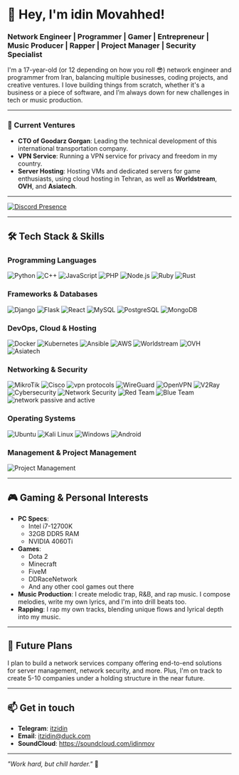 # 👋 Hey, I'm idin Movahhed!

### Network Engineer | Programmer | Gamer | Entrepreneur | Music Producer | Rapper | Project Manager | Security Specialist

I'm a 17-year-old (or 12 depending on how you roll 😎) network engineer and programmer from Iran, balancing multiple businesses, coding projects, and creative ventures. I love building things from scratch, whether it's a business or a piece of software, and I’m always down for new challenges in tech or music production.

---

### 💼 Current Ventures
- **CTO of Goodarz Gorgan**: Leading the technical development of this international transportation company.
- **VPN Service**: Running a VPN service for privacy and freedom in my country.
- **Server Hosting**: Hosting VMs and dedicated servers for game enthusiasts, using cloud hosting in Tehran, as well as **Worldstream**, **OVH**, and **Asiatech**.

---

[![Discord Presence](https://lanyard.cnrad.dev/api/932027654234849330)](https://discord.com/users/932027654234849330)

---

## 🛠 Tech Stack & Skills

### Programming Languages
<p>
  <img src="https://img.shields.io/badge/Python-3776AB?style=for-the-badge&logo=python&logoColor=white" alt="Python">
  <img src="https://img.shields.io/badge/C%2B%2B-00599C?style=for-the-badge&logo=c%2B%2B&logoColor=white" alt="C++">
  <img src="https://img.shields.io/badge/JavaScript-F7DF1E?style=for-the-badge&logo=javascript&logoColor=black" alt="JavaScript">
  <img src="https://img.shields.io/badge/PHP-777BB4?style=for-the-badge&logo=php&logoColor=white" alt="PHP">
  <img src="https://img.shields.io/badge/Node.js-339933?style=for-the-badge&logo=node.js&logoColor=white" alt="Node.js">
  <img src="https://img.shields.io/badge/Ruby-CC342D?style=for-the-badge&logo=ruby&logoColor=white" alt="Ruby">
  <img src="https://img.shields.io/badge/Rust-000000?style=for-the-badge&logo=rust&logoColor=white" alt="Rust">
</p>

### Frameworks & Databases
<p>
  <img src="https://img.shields.io/badge/Django-092E20?style=for-the-badge&logo=django&logoColor=white" alt="Django">
  <img src="https://img.shields.io/badge/Flask-000000?style=for-the-badge&logo=flask&logoColor=white" alt="Flask">
  <img src="https://img.shields.io/badge/React-61DAFB?style=for-the-badge&logo=react&logoColor=white" alt="React">
  <img src="https://img.shields.io/badge/MySQL-4479A1?style=for-the-badge&logo=mysql&logoColor=white" alt="MySQL">
  <img src="https://img.shields.io/badge/PostgreSQL-336791?style=for-the-badge&logo=postgresql&logoColor=white" alt="PostgreSQL">
  <img src="https://img.shields.io/badge/MongoDB-47A248?style=for-the-badge&logo=mongodb&logoColor=white" alt="MongoDB">
</p>

### DevOps, Cloud & Hosting
<p>
  <img src="https://img.shields.io/badge/Docker-2496ED?style=for-the-badge&logo=docker&logoColor=white" alt="Docker">
  <img src="https://img.shields.io/badge/Kubernetes-326CE5?style=for-the-badge&logo=kubernetes&logoColor=white" alt="Kubernetes">
  <img src="https://img.shields.io/badge/Ansible-EE0000?style=for-the-badge&logo=ansible&logoColor=white" alt="Ansible">
  <img src="https://img.shields.io/badge/AWS-232F3E?style=for-the-badge&logo=amazon-aws&logoColor=white" alt="AWS">
  <img src="https://img.shields.io/badge/Worldstream-232F3E?style=for-the-badge&logo=worldstream&logoColor=white" alt="Worldstream">
  <img src="https://img.shields.io/badge/OVH-123F6D?style=for-the-badge&logo=ovh&logoColor=white" alt="OVH">
  <img src="https://img.shields.io/badge/Asiatech-FF4500?style=for-the-badge&logo=asiatech&logoColor=white" alt="Asiatech">
</p>

### Networking & Security
<p>
  <img src="https://img.shields.io/badge/MikroTik-FF8000?style=for-the-badge&logo=mikrotik&logoColor=white" alt="MikroTik">
  <img src="https://img.shields.io/badge/Cisco-1BA0D7?style=for-the-badge&logo=cisco&logoColor=white" alt="Cisco">
  <img src="https://img.shields.io/badge/VPN%20Protocols-%23232323.svg?style=for-the-badge&logo=wireguard&logoColor=white" alt="vpn protocols">
  <img src="https://img.shields.io/badge/WireGuard-881177?style=for-the-badge&logo=wireguard&logoColor=white" alt="WireGuard">
  <img src="https://img.shields.io/badge/OpenVPN-FF6B00?style=for-the-badge&logo=openvpn&logoColor=white" alt="OpenVPN">
  <img src="https://img.shields.io/badge/V2Ray-EE0000?style=for-the-badge&logo=v2ray&logoColor=white" alt="V2Ray">
  <img src="https://img.shields.io/badge/Cybersecurity-000000?style=for-the-badge&logo=cybersecurity&logoColor=white" alt="Cybersecurity">
  <img src="https://img.shields.io/badge/Network%20Security-%231C1C1C.svg?style=for-the-badge&logo=networksecurity&logoColor=white" alt="Network Security">
  <img src="https://img.shields.io/badge/Red_Team-FF0000?style=for-the-badge&logo=hackerone&logoColor=white" alt="Red Team">
  <img src="https://img.shields.io/badge/Blue_Team-267BFF?style=for-the-badge&logo=hackthebox&logoColor=white" alt="Blue Team">
  <img src="https://img.shields.io/badge/Network%20Passive%20and%20Active-%23232323.svg?style=for-the-badge&logo=wireshark&logoColor=white" alt="network passive and active">
</p>

### Operating Systems
<p>
  <img src="https://img.shields.io/badge/Ubuntu-E95420?style=for-the-badge&logo=ubuntu&logoColor=white" alt="Ubuntu">
  <img src="https://img.shields.io/badge/Kali_Linux-557C94?style=for-the-badge&logo=kalilinux&logoColor=white" alt="Kali Linux">
  <img src="https://img.shields.io/badge/Windows-0078D6?style=for-the-badge&logo=windows&logoColor=white" alt="Windows">
  <img src="https://img.shields.io/badge/Android-3DDC84?style=for-the-badge&logo=android&logoColor=white" alt="Android">
</p>

### Management & Project Management
<p>
  <img src="https://img.shields.io/badge/Project Management-%23FF8000.svg?style=for-the-badge&logo=project&logoColor=white" alt="Project Management">
</p>

---

## 🎮 Gaming & Personal Interests
- **PC Specs**:
  - Intel i7-12700K
  - 32GB DDR5 RAM
  - NVIDIA 4060Ti
- **Games**: 
  - Dota 2
  - Minecraft
  - FiveM
  - DDRaceNetwork
  - And any other cool games out there
- **Music Production**: I create melodic trap, R&B, and rap music. I compose melodies, write my own lyrics, and I'm into drill beats too.
- **Rapping**: I rap my own tracks, blending unique flows and lyrical depth into my music.

---

## 🚀 Future Plans
I plan to build a network services company offering end-to-end solutions for server management, network security, and more. Plus, I'm on track to create 5-10 companies under a holding structure in the near future.

---

## 📫 Get in touch
- **Telegram**: [itzidin](https://t.me/itzidin)
- **Email**: [itzidin@duck.com](mailto:itzidin@duck.com)
- **SoundCloud**: https://soundcloud.com/idinmov

---

_"Work hard, but chill harder."_ 👑
